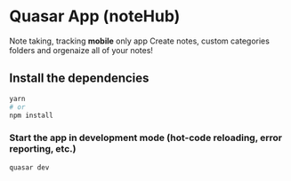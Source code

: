 # Quasar App (noteHub)
Note taking, tracking **mobile** only app
Create notes, custom categories folders and orgenaize all of your notes!

## Install the dependencies
```bash
yarn
# or
npm install
```

### Start the app in development mode (hot-code reloading, error reporting, etc.)
```bash
quasar dev
```


